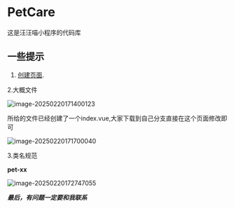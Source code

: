 # PetCare
这是汪汪喵小程序的代码库



## 一些提示
1. [创建页面](https://uniapp.dcloud.net.cn/tutorial/page.html).

2.大概文件

![image-20250220171400123](C:\Users\20706\AppData\Roaming\Typora\typora-user-images\image-20250220171400123.png)

所给的文件已经创建了一个index.vue,大家下载到自己分支直接在这个页面修改即可

![image-20250220171700040](C:\Users\20706\AppData\Roaming\Typora\typora-user-images\image-20250220171700040.png)

3.类名规范

**pet-xx**

![image-20250220172747055](C:\Users\20706\AppData\Roaming\Typora\typora-user-images\image-20250220172747055.png)



***最后，有问题一定要和我联系***

